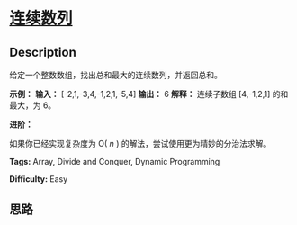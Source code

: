 # [连续数列][title]

## Description

给定一个整数数组，找出总和最大的连续数列，并返回总和。

**示例：**
            **输入：** [-2,1,-3,4,-1,2,1,-5,4]    **输出：** 6    **解释：** 连续子数组 [4,-1,2,1] 的和最大，为 6。    

**进阶：**

如果你已经实现复杂度为 O( _n_ ) 的解法，尝试使用更为精妙的分治法求解。


**Tags:** Array, Divide and Conquer, Dynamic Programming

**Difficulty:** Easy

## 思路

[title]: https://leetcode-cn.com/problems/contiguous-sequence-lcci
